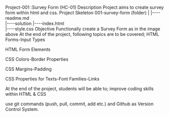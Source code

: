 Project-001 :Survey Form (HC-01)
Description
Project aims to create survey form within html and css.
Project Skeleton
001-survey-form (folder)
|
|----readme.md                  
|----solution
        |----index.html  
        |----style.css 
Objective
Functionally create a Survey Form as in the image above
At the end of the project, following topics are to be covered;
HTML Forms-Input Types

HTML Form Elements

CSS Colors-Border Properties

CSS Margins-Padding

CSS Properties for Texts-Font Families-Links

At the end of the project, students will be able to;
improve coding skills within HTML & CSS

use git commands (push, pull, commit, add etc.) and Github as Version Control System.
